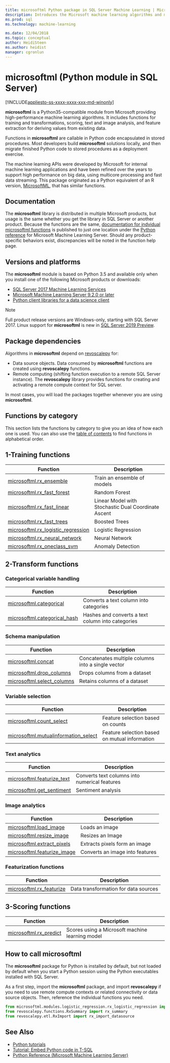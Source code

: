 ```yaml
---
title: microsoftml Python package in SQL Server Machine Learning | Microsoft Docs
description: Introduces the Microsoft machine learning algorithms and models for Python, as related to SQL Server machine learning workloads.
ms.prod: sql
ms.technology: machine-learning

ms.date: 12/04/2018  
ms.topic: conceptual
author: HeidiSteen
ms.author: heidist
manager: cgronlun
---
```

# microsoftml (Python module in SQL Server)
[!INCLUDE[appliesto-ss-xxxx-xxxx-xxx-md-winonly](../../includes/appliesto-ss-xxxx-xxxx-xxx-md-winonly.md)]

**microsoftml** is a Python35-compatible module from Microsoft providing high-performance machine learning algorithms. It includes functions for training and transformations, scoring, text and image analysis, and feature extraction for deriving values from existing data.

Functions in **microsoftml** are callable in Python code encapsulated in stored procedures. Most developers build **microsoftml** solutions locally, and then migrate finished Python code to stored procedures as a deployment exercise.

The machine learning APIs were developed by Microsoft for internal machine learning applications and have been refined over the years to support high performance on big data, using multicore processing and fast data streaming. This package originated as a Python equivalent of an R version, [MicrosoftML](../r/ref-r-microsoftml.md), that has similar functions. 

## Documentation

The **microsoftml** library is distributed in multiple Microsoft products, but usage is the same whether you get the library in SQL Server or another product. Because the functions are the same, [documentation for indvidual microsoftml functions](https://docs.microsoft.com/machine-learning-server/python-reference/microsoftml/microsoftml-package) is published to just one location under the [Python reference](https://docs.microsoft.com/machine-learning-server/python-reference/introducing-python-package-reference) for Microsoft Machine Learning Server. Should any product-specific behaviors exist, discrepancies will be noted in the function help page.

## Versions and platforms

The **microsoftml** module is based on Python 3.5 and available only when you install one of the following Microsoft products or downloads:

+ [SQL Server 2017 Machine Learning Services](../install/sql-machine-learning-services-windows-install.md)
+ [Microsoft Machine Learning Server 9.2.0 or later](https://docs.microsoft.com/machine-learning-server/)
+ [Python client libraries for a data science client](setup-python-client-tools-sql.md)

> [!NOTE]
> Full product release versions are Windows-only, starting with SQL Server 2017. Linux support for **microsoftml** is new in [SQL Server 2019 Preview](../../linux/sql-server-linux-setup-machine-learning.md).

## Package dependencies

Algorithms in **microsoftml** depend on [revoscalepy](ref-py-revoscalepy.md) for:

+ Data source objects. Data consumed by **microsoftml** functions are created using **revoscalepy** functions.
+ Remote computing (shifting function execution to a remote SQL Server instance). The **revoscalepy** library provides functions for creating and activating a remote compute context for SQL server.

In most cases, you will load the packages together whenever you are using **microsoftml**.

## Functions by category

This section lists the functions by category to give you an idea of how each one is used. You can also use the [table of contents](https://docs.microsoft.com/machine-learning-server/python-reference/introducing-python-package-reference) to find functions in alphabetical order.

## 1-Training functions

| Function | Description |
|----------|-------------|
|[microsoftml.rx_ensemble](https://docs.microsoft.com/machine-learning-server/python-reference/microsoftml/rx-ensemble.md) | Train an ensemble of models |
|[microsoftml.rx_fast_forest](https://docs.microsoft.com/machine-learning-server/python-reference/microsoftml/rx-fast-forest.md)  | Random Forest |
|[microsoftml.rx_fast_linear](https://docs.microsoft.com/machine-learning-server/python-reference/microsoftml/rx-fast-linear.md) | Linear Model with Stochastic Dual Coordinate Ascent |
|[microsoftml.rx_fast_trees](https://docs.microsoft.com/machine-learning-server/python-reference/microsoftml/rx-fast-trees.md) | Boosted Trees |
|[microsoftml.rx_logistic_regression](https://docs.microsoft.com/machine-learning-server/python-reference/microsoftml/rx-logistic-regression.md) | Logistic Regression |
|[microsoftml.rx_neural_network](https://docs.microsoft.com/machine-learning-server/python-reference/microsoftml/rx-neural-network.md) | Neural Network |
|[microsoftml.rx_oneclass_svm](https://docs.microsoft.com/machine-learning-server/python-reference/microsoftml/rx-oneclass-svm.md) | Anomaly Detection |

<a name="ml-transforms"></a>

## 2-Transform functions

### Categorical variable handling

| Function | Description |
|----------|-------------|
|[microsoftml.categorical](https://docs.microsoft.com/machine-learning-server/python-reference/microsoftml/categorical.md) | Converts a text column into categories |
|[microsoftml.categorical_hash](https://docs.microsoft.com/machine-learning-server/python-reference/microsoftml/categorical-hash.md) | Hashes and converts a text column into categories |

### Schema manipulation

| Function | Description |
|----------|-------------|
|[microsoftml.concat](https://docs.microsoft.com/machine-learning-server/python-reference/microsoftml/concat.md) | Concatenates multiple columns into a single vector |
|[microsoftml.drop_columns](https://docs.microsoft.com/machine-learning-server/python-reference/microsoftml/drop-columns.md) | Drops columns from a dataset |
|[microsoftml.select_columns](https://docs.microsoft.com/machine-learning-server/python-reference/microsoftml/select-columns.md) | Retains columns of a dataset |


### Variable selection

| Function | Description |
|----------|-------------|
|[microsoftml.count_select](https://docs.microsoft.com/machine-learning-server/python-reference/microsoftml/count-select.md) |Feature selection based on counts |
|[microsoftml.mutualinformation_select](https://docs.microsoft.com/machine-learning-server/python-reference/microsoftml/mutualinformation-select.md) | Feature selection based on mutual information |


### Text analytics

| Function | Description |
|----------|-------------|
|[microsoftml.featurize_text](https://docs.microsoft.com/machine-learning-server/python-reference/microsoftml/featurize-text.md) | Converts text columns into numerical features |
|[microsoftml.get_sentiment](https://docs.microsoft.com/machine-learning-server/python-reference/microsoftml/get-sentiment.md) | Sentiment analysis |


### Image analytics 

| Function | Description |
|----------|-------------|
|[microsoftml.load_image](https://docs.microsoft.com/machine-learning-server/python-reference/microsoftml/load-image.md) | Loads an image |
|[microsoftml.resize_image](https://docs.microsoft.com/machine-learning-server/python-reference/microsoftml/resize-image.md) | Resizes an Image |
|[microsoftml.extract_pixels](https://docs.microsoft.com/machine-learning-server/python-reference/microsoftml/extract-pixels.md) | Extracts pixels form an image |
|[microsoftml.featurize_image](https://docs.microsoft.com/machine-learning-server/python-reference/microsoftml/featurize-image.md) | Converts an image into features |

### Featurization functions

| Function | Description |
|----------|-------------|
|[microsoftml.rx_featurize](https://docs.microsoft.com/machine-learning-server/python-reference/microsoftml/rx-featurize.md) | Data transformation for data sources |

<a name="ml-scoring"></a>

## 3-Scoring functions

| Function | Description |
|----------|-------------|
|[microsoftml.rx_predict](https://docs.microsoft.com/machine-learning-server/python-reference/microsoftml/rx-predict.md) | Scores using a Microsoft machine learning model |

## How to call microsoftml

The **microsoftml** package for Python is installed by default, but not loaded by default when you start a Python session using the Python executables installed with SQL Server. 

As a first step, import the **microsoftml** package, and import **revoscalepy** if you need to use remote compute contexts or related connectivity or data source objects. Then, reference the individual functions you need.

```Python
from microsoftml.modules.logistic_regression.rx_logistic_regression import rx_logistic_regression
from revoscalepy.functions.RxSummary import rx_summary
from revoscalepy.etl.RxImport import rx_import_datasource
```

## See Also

+ [Python tutorials](../tutorials/sql-server-python-tutorials.md)
+ [Tutorial: Embed Python code in T-SQL](../tutorials/run-python-using-t-sql.md)
+ [Python Reference (Microsoft Machine Learning Server)](https://docs.microsoft.com/machine-learning-server/python-reference/introducing-python-package-reference)

